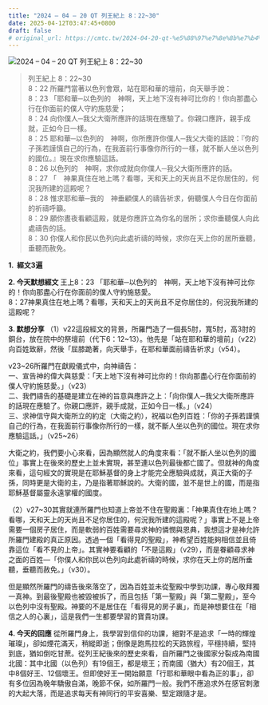 ```yaml
---
title: "2024 – 04 – 20 QT 列王紀上 8：22~30"
date: 2025-04-12T03:47:45+0800
draft: false
# original_url: https://cmtc.tw/2024-04-20-qt-%e5%88%97%e7%8e%8b%e7%b4%80%e4%b8%8a-8%ef%bc%9a2230
---
```


![2024 – 04 – 20 QT 列王紀上 8：22\~30](/images/qt.jpg  "2024 – 04 – 20 QT 列王紀上 8：22\~30")

> 列王紀上 8：22\~30  
> 8：22 所羅門當著以色列會眾，站在耶和華的壇前，向天舉手說：  
> 8：23 「耶和華─以色列的　神啊，天上地下沒有神可比你的！你向那盡心行在你面前的僕人守約施慈愛；  
> 8：24 向你僕人─我父大衛所應許的話現在應驗了。你親口應許，親手成就，正如今日一樣。  
> 8：25 耶和華─以色列的　神啊，你所應許你僕人─我父大衛的話說：『你的子孫若謹慎自己的行為，在我面前行事像你所行的一樣，就不斷人坐以色列的國位。』現在求你應驗這話。  
> 8：26 以色列的　神啊，求你成就向你僕人─我父大衛所應許的話。  
> 8：27 「　神果真住在地上嗎？看哪，天和天上的天尚且不足你居住的，何況我所建的這殿呢？  
> 8：28 惟求耶和華─我的　神垂顧僕人的禱告祈求，俯聽僕人今日在你面前的祈禱呼籲。  
> 8：29 願你晝夜看顧這殿，就是你應許立為你名的居所；求你垂聽僕人向此處禱告的話。  
> 8：30 你僕人和你民以色列向此處祈禱的時候，求你在天上你的居所垂聽，垂聽而赦免。

**1.  經文3遍**

**2. 今天默想經文**
王上8：23 「耶和華─以色列的　神啊，天上地下沒有神可比你的！你向那盡心行在你面前的僕人守約施慈愛。  
8：27神果真住在地上嗎？看哪，天和天上的天尚且不足你居住的，何況我所建的這殿呢？

**3. 默想分享**
（1）v22這段經文的背景，所羅門造了一個長5肘，寬5肘，高3肘的銅台，放在院中的祭壇前（代下6：12\~13）。他先是「站在耶和華的壇前」（v22）向百姓致辭，然後「屈膝跪著，向天舉手，在耶和華面前禱告祈求」（v54）。

v23\~26所羅門在獻殿儀式中，向神禱告：  
一、宣告神的偉大與慈愛：「天上地下沒有神可比你的！你向那盡心行在你面前的僕人守約施慈愛。」（v23）  
二、我們禱告的基礎是建立在神的旨意與應許之上：「向你僕人─我父大衛所應許的話現在應驗了。你親口應許，親手成就，正如今日一樣。」（v24）  
三、求神信守與大衛所立的約定（大衛之約），祝福以色列百姓：「你的子孫若謹慎自己的行為，在我面前行事像你所行的一樣，就不斷人坐以色列的國位。現在求你應驗這話。」（v25\~26）

大衛之約，我們要小心來看，因為顯然就人的角度來看：「就不斷人坐以色列的國位」事實上在後來的歷史上並未實現，甚至連以色列最後都亡國了。但就神的角度來看，這句經文的實現是在耶穌基督的身上才能完全應驗與成就，真正大衛的子孫，同時更是大衛的主，乃是指著耶穌說的。大衛的國，並不是世上的國，而是指耶穌基督屬靈永遠掌權的國度。

（2）v27\~30其實就連所羅門也知道上帝並不住在聖殿裏：「神果真住在地上嗎？看哪，天和天上的天尚且不足你居住的，何況我所建的這殿呢？」事實上不是上帝需要一個房子居住，而是軟弱的百姓需要尋求神的憐憫與恩典，我想這才是神允許所羅門建殿的真正原因。透過一個「看得見的聖殿」，神希望百姓能夠相信並且倚靠這位「看不見的上帝」。其實神要看顧的「不是這殿」（v29），而是眷顧尋求神之面的百姓—「你僕人和你民以色列向此處祈禱的時候，求你在天上你的居所垂聽，垂聽而赦免。」（v30）。

但是顯然所羅門的禱告後來落空了，因為百姓並未從聖殿中學到功課，專心敬拜獨一真神。到最後聖殿也被毀被拆了，而且包括「第一聖殿」與「第二聖殿」，至今以色列中沒有聖殿。神要的不是居住在「看得見的房子裏」，而是神想要住在「相信之人的心裏」，這是我們一生都要學習的寶貴功課。

**4. 今天的回應**
從所羅門身上，我學習到信仰的功課，絕對不是追求「一時的輝煌璀璨」，卻如煙花滿天，稍縱即逝；倒像是跑馬拉松的天路旅程，平穩持續，堅持到底，猶如倒吃甘蔗。從列王紀後來的歷史來看，自所羅門之後國家分裂成為南國北國：其中北國（以色列）有19個王，都是壞王；而南國（猶大）有20個王，其中8個好王、12個壞王。但即使好王一開始願意「行耶和華眼中看為正的事」，卻有多位因為晚年驕傲自滿，晚節不保，如所羅門一般。我們不應追求外在感官刺激的大起大落，而是追求每天有神同行的平安喜樂、堅定跟隨才是。
